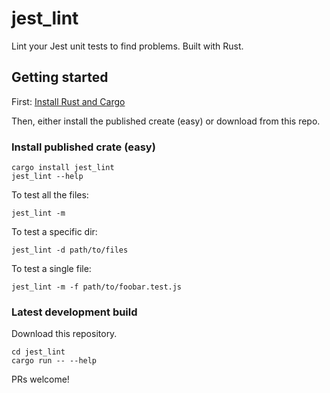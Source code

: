 # jest_lint

Lint your Jest unit tests to find problems. Built with Rust.

## Getting started

First: [Install Rust and Cargo](https://doc.rust-lang.org/cargo/getting-started/installation.html)

Then, either install the published create (easy) or download from this repo.

### Install published crate (easy)

```
cargo install jest_lint
jest_lint --help
```

To test all the files:
```
jest_lint -m
```

To test a specific dir:
```
jest_lint -d path/to/files
```

To test a single file:
```
jest_lint -m -f path/to/foobar.test.js
```


### Latest development build

Download this repository.

```
cd jest_lint
cargo run -- --help
```

PRs welcome!

